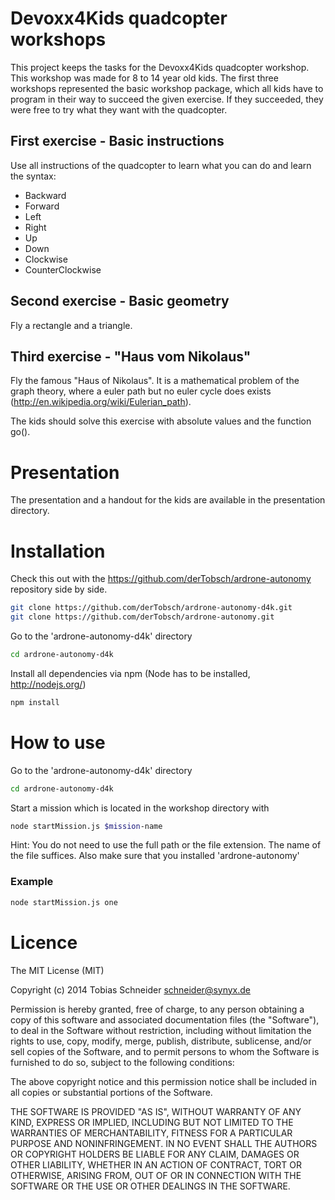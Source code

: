 # Devoxx4Kids quadcopter workshops

This project keeps the tasks for the Devoxx4Kids quadcopter workshop.
This workshop was made for 8 to 14 year old kids. The first three workshops represented the basic workshop package, 
which all kids have to program in their way to succeed the given exercise. If they succeeded, they were free
to try what they want with the quadcopter.


## First exercise - Basic instructions

Use all instructions of the quadcopter to learn what you can do and learn the syntax:
* Backward
* Forward
* Left
* Right
* Up
* Down
* Clockwise
* CounterClockwise

## Second exercise - Basic geometry

Fly a rectangle and a triangle.

## Third exercise - "Haus vom Nikolaus"

Fly the famous "Haus of Nikolaus". It is a mathematical problem of the graph theory,
where a euler path but no euler cycle does exists (http://en.wikipedia.org/wiki/Eulerian_path).

The kids should solve this exercise with absolute values and the function go().


# Presentation

The presentation and a handout for the kids are available in the presentation directory.


# Installation

Check this out with the https://github.com/derTobsch/ardrone-autonomy repository side by side.

```sh
git clone https://github.com/derTobsch/ardrone-autonomy-d4k.git
git clone https://github.com/derTobsch/ardrone-autonomy.git
```

Go to the 'ardrone-autonomy-d4k' directory
```sh
cd ardrone-autonomy-d4k
```

Install all dependencies via npm (Node has to be installed, http://nodejs.org/)
```sh
npm install
```

# How to use

Go to the 'ardrone-autonomy-d4k' directory
```sh
cd ardrone-autonomy-d4k
```

Start a mission which is located in the workshop directory with
```sh
node startMission.js $mission-name
```

Hint: You do not need to use the full path or the file extension. The name of the file suffices. 
Also make sure that you installed 'ardrone-autonomy'


### Example
```sh
node startMission.js one
```

# Licence

The MIT License (MIT)

Copyright (c) 2014 Tobias Schneider <schneider@synyx.de>

Permission is hereby granted, free of charge, to any person obtaining a copy
of this software and associated documentation files (the "Software"), to deal
in the Software without restriction, including without limitation the rights
to use, copy, modify, merge, publish, distribute, sublicense, and/or sell
copies of the Software, and to permit persons to whom the Software is
furnished to do so, subject to the following conditions:

The above copyright notice and this permission notice shall be included in all
copies or substantial portions of the Software.

THE SOFTWARE IS PROVIDED "AS IS", WITHOUT WARRANTY OF ANY KIND, EXPRESS OR
IMPLIED, INCLUDING BUT NOT LIMITED TO THE WARRANTIES OF MERCHANTABILITY,
FITNESS FOR A PARTICULAR PURPOSE AND NONINFRINGEMENT. IN NO EVENT SHALL THE
AUTHORS OR COPYRIGHT HOLDERS BE LIABLE FOR ANY CLAIM, DAMAGES OR OTHER
LIABILITY, WHETHER IN AN ACTION OF CONTRACT, TORT OR OTHERWISE, ARISING FROM,
OUT OF OR IN CONNECTION WITH THE SOFTWARE OR THE USE OR OTHER DEALINGS IN THE
SOFTWARE.
